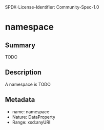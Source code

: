 SPDX-License-Identifier: Community-Spec-1.0

# namespace

## Summary

TODO

## Description

A namespace is TODO

## Metadata

- name: namespace
- Nature: DataProperty
- Range: xsd:anyURI

